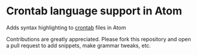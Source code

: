 # Crontab language support in Atom

Adds syntax highlighting to [crontab](http://www.unix.com/man-page/linux/5/crontab/) files in Atom

Contributions are greatly appreciated. Please fork this repository and open a pull request to add snippets, make grammar tweaks, etc.
